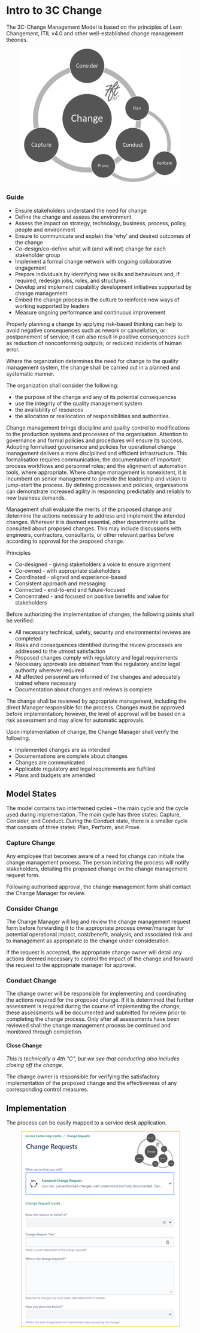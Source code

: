 # Intro to 3C Change

The 3C-Change Management Model is based on the principles of Lean Changement, ITIL v4.0 and other well-established change management theories.

<figure><img src="../../.gitbook/assets/image (44).png" alt=""><figcaption></figcaption></figure>

### Guide

* Ensure stakeholders understand the need for change
* Define the change and assess the environment
* Assess the impact on strategy, technology, business, process, policy, people and environment
* Ensure to communicate and explain the 'why' and desired outcomes of the change
* Co-design/co-define what will (and will not) change for each stakeholder group&#x20;
* Implement a formal change network with ongoing collaborative engagement&#x20;
* Prepare individuals by identifying new skills and behaviours and, if required, redesign jobs, roles, and structures
* Develop and implement capability development initiatives supported by change management
* Embed the change process in the culture to reinforce new ways of working supported by leaders
* Measure ongoing performance and continuous improvement&#x20;

Properly planning a change by applying risk-based thinking can help to avoid negative consequences such as rework or cancellation, or postponement of service; it can also result in positive consequences such as reduction of nonconforming outputs; or reduced incidents of human error.

Where the organization determines the need for change to the quality management system, the change shall be carried out in a planned and systematic manner.

The organization shall consider the following:

* the purpose of the change and any of its potential consequences
* use the integrity of the quality management system
* the availability of resources
* the allocation or reallocation of responsibilities and authorities.

Change management brings discipline and quality control to modifications to the production systems and processes of the organisation. Attention to governance and formal policies and procedures will ensure its success. Adopting formalised governance and policies for operational change management delivers a more disciplined and efficient infrastructure. This formalisation requires communication; the documentation of important process workflows and personnel roles; and the alignment of automation tools, where appropriate. Where change management is nonexistent, it is incumbent on senior management to provide the leadership and vision to jump-start the process. By defining processes and policies, organisations can demonstrate increased agility in responding predictably and reliably to new business demands.

Management shall evaluate the merits of the proposed change and determine the actions necessary to address and implement the intended changes. Wherever it is deemed essential, other departments will be consulted about proposed changes. This may include discussions with engineers, contractors, consultants, or other relevant parties before according to approval for the proposed change.

Principles

* Co-designed - giving stakeholders a voice to ensure alignment&#x20;
* Co-owned - with appropriate stakeholders
* Coordinated - aligned and experience-based&#x20;
* Consistent approach and messaging&#x20;
* Connected - end-to-end and future-focused
* Concentrated - and focused on positive benefits and value for stakeholders

Before authorizing the implementation of changes, the following points shall be verified:

* All necessary technical, safety, security and environmental reviews are completed
* Risks and consequences identified during the review processes are addressed to the utmost satisfaction
* Proposed changes comply with regulatory and legal requirements
* Necessary approvals are obtained from the regulatory and/or legal authority wherever required
* All affected personnel are informed of the changes and adequately trained where necessary
* Documentation about changes and reviews is complete

The change shall be reviewed by appropriate management, including the direct Manager responsible for the process. Changes must be approved before implementation; however, the level of approval will be based on a risk assessment and may allow for automatic approvals.

Upon implementation of change, the Change Manager shall verify the following.

* Implemented changes are as intended
* Documentations are complete about changes
* Changes are communicated
* Applicable regulatory and legal requirements are fulfilled
* Plans and budgets are amended

## Model States <a href="#_toc35339163" id="_toc35339163"></a>

The model contains two intertwined cycles – the main cycle and the cycle used during implementation. The main cycle has three states: Capture, Consider, and Conduct. During the Conduct state, there is a smaller cycle that consists of three states: Plan, Perform, and Prove.

### **Capture Change**

Any employee that becomes aware of a need for change can initiate the change management process. The person initiating the process will notify stakeholders, detailing the proposed change on the change management request form.&#x20;

Following authorised approval, the change management form shall contact the Change Manager for review.

### **Consider Change**

The Change Manager will log and review the change management request form before forwarding it to the appropriate process owner/manager for potential operational impact, cost/benefit, analysis, and associated risk and to management as appropriate to the change under consideration.&#x20;

If the request is accepted, the appropriate change owner will detail any actions deemed necessary to control the impact of the change and forward the request to the appropriate manager for approval. &#x20;

### **Conduct Change**

The change owner will be responsible for implementing and coordinating the actions required for the proposed change. If it is determined that further assessment is required during the course of implementing the change, these assessments will be documented and submitted for review prior to completing the change process. Only after all assessments have been reviewed shall the change management process be continued and monitored through completion.

#### **Close Change**

_This is technically a 4th "C", but we see that conducting also includes closing off the change._&#x20;

The change owner is responsible for verifying the satisfactory implementation of the proposed change and the effectiveness of any corresponding control measures.

## Implementation&#x20;

The process can be easily mapped to a service desk application.&#x20;

<figure><img src="../../.gitbook/assets/image (37).png" alt=""><figcaption></figcaption></figure>
